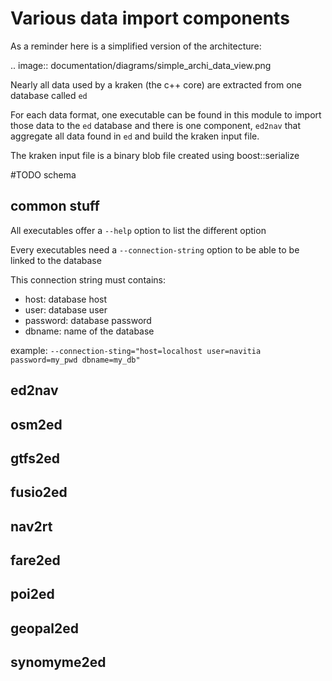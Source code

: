 # Various data import components

As a reminder here is a simplified version of the architecture:

.. image:: documentation/diagrams/simple_archi_data_view.png

Nearly all data used by a kraken (the c++ core) are extracted from one database called `ed`

For each data format, one executable can be found in this module to import those data to the `ed` database and there is one component, `ed2nav` that aggregate all data found in `ed` and build the kraken input file.

The kraken input file is a binary blob file created using boost::serialize

#TODO schema

## common stuff
All executables offer a ```--help``` option to list the different option

Every executables need a ```--connection-string``` option to be able to be linked to the database

This connection string must contains:
 * host: database host
 * user: database user
 * password: database password
 * dbname: name of the database

example: ```--connection-sting="host=localhost user=navitia password=my_pwd dbname=my_db"```

## ed2nav


## osm2ed

## gtfs2ed

## fusio2ed

## nav2rt

## fare2ed

## poi2ed

## geopal2ed

## synomyme2ed
